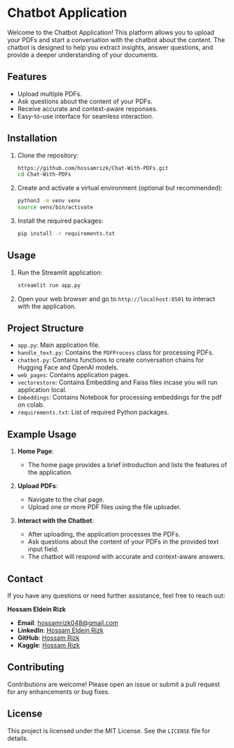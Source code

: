 # Chatbot Application

Welcome to the Chatbot Application! This platform allows you to upload your PDFs and start a conversation with the chatbot about the content. The chatbot is designed to help you extract insights, answer questions, and provide a deeper understanding of your documents.

## Features

- Upload multiple PDFs.
- Ask questions about the content of your PDFs.
- Receive accurate and context-aware responses.
- Easy-to-use interface for seamless interaction.

## Installation

1. Clone the repository:
    ```sh
    https://github.com/hossamrizk/Chat-With-PDFs.git
    cd Chat-With-PDFs
    ```

2. Create and activate a virtual environment (optional but recommended):
    ```sh
    python3 -m venv venv
    source venv/bin/activate
    ```

3. Install the required packages:
    ```sh
    pip install -r requirements.txt
    ```

## Usage

1. Run the Streamlit application:
    ```sh
    streamlit run app.py
    ```

2. Open your web browser and go to `http://localhost:8501` to interact with the application.

## Project Structure

- `app.py`: Main application file.
- `handle_text.py`: Contains the `PDFProcess` class for processing PDFs.
- `chatbot.py`: Contains functions to create conversation chains for Hugging Face and OpenAI models.
- `web_pages`: Contains application pages.
- `vectorestore`: Contains Embedding and Faiss files incase you will run application local.
- `Embeddings`: Contains Notebook for processing embeddings for the pdf on colab.
- `requirements.txt`: List of required Python packages.

## Example Usage

1. **Home Page**: 
   - The home page provides a brief introduction and lists the features of the application.

2. **Upload PDFs**:
   - Navigate to the chat page.
   - Upload one or more PDF files using the file uploader.

3. **Interact with the Chatbot**:
   - After uploading, the application processes the PDFs.
   - Ask questions about the content of your PDFs in the provided text input field.
   - The chatbot will respond with accurate and context-aware answers.

## Contact

If you have any questions or need further assistance, feel free to reach out:

**Hossam Eldein Rizk**
- **Email**: hossamrizk048@gmail.com
- **LinkedIn**: [Hossam Eldein Rizk](https://www.linkedin.com/in/hossamrizk10/)
- **GitHub**: [Hossam Rizk](https://github.com/hossamrizk)
- **Kaggle**: [Hossam Rizk](https://www.kaggle.com/hossamrizk)

## Contributing

Contributions are welcome! Please open an issue or submit a pull request for any enhancements or bug fixes.

## License

This project is licensed under the MIT License. See the `LICENSE` file for details.

